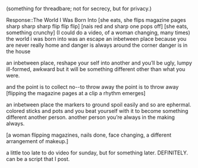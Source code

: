 (something for threadbare; not for secrecy, but for privacy.)

Response::The World I Was Born Into
[she eats, she flips magazine pages sharp sharp sharp flip flip flip]
[nais red and sharp one pops off]
[she eats, something crunchy]
(I could do a video, of a woman changing, many times)
the world i was born into was an escape
an inbetween place
because you are never really home
and danger is always around the corner
danger is in the house

an inbetween place, reshape your self into another
and you’ll be ugly, lumpy ill-formed, awkward but it will be something different other than what you were.

and the point is to collect
no--to throw away
the point is to throw away
[flipping the magazine pages at a clip a rhythm emerges]

an inbetween place
the markers to ground spoil easily and so are ephermal.
colored sticks and pots and you beat yourself with it to become something different another person. another person
you’re always in the making always.

[a woman flipping magazines, nails done, face changing, a different arrangement of makeup.]

a little too late to do video for sunday, but for something later. DEFINITELY.
can be a script that I post.